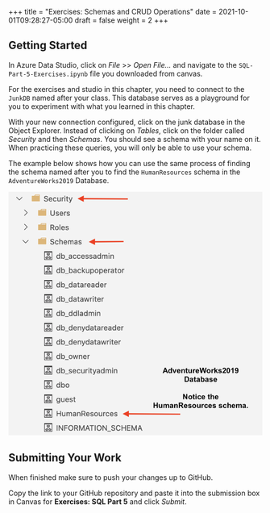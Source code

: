 +++
title = "Exercises: Schemas and CRUD Operations"
date = 2021-10-01T09:28:27-05:00
draft = false
weight = 2
+++

## Getting Started

In Azure Data Studio, click on *File* >> *Open File...* and navigate to the `SQL-Part-5-Exercises.ipynb` file you downloaded from canvas.


For the exercises and studio in this chapter, you need to connect to the `JunkDB` named after your class. This database serves as a playground for you to experiment with what you learned in this chapter. 

With your new connection configured, click on the junk database in the Object Explorer. Instead of clicking on *Tables*, click on the folder called *Security* and then *Schemas*. You should see a schema with your name on it. When practicing these queries, you will only be able to use your schema.

The example below shows how you can use the same process of finding the schema named after you to find the `HumanResources` schema in the `AdventureWorks2019` Database.

![File Tree, Security Folder to schema folder to individual schemas](./pictures/Schemas.png)

## Submitting Your Work

When finished make sure to push your changes up to GitHub. 

Copy the link to your GitHub repository and paste it into the submission box in Canvas for **Exercises: SQL Part 5** and click *Submit*.